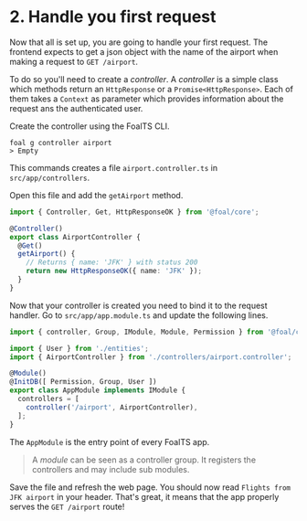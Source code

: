 # 2. Handle you first request

Now that all is set up, you are going to handle your first request. The frontend expects to get a json object with the name of the airport when making a request to `GET /airport`.

To do so you'll need to create a *controller*. A *controller* is a simple class which methods return an `HttpResponse` or a `Promise<HttpResponse>`. Each of them takes a `Context` as parameter which provides information about the request ans the authenticated user.

Create the controller using the FoalTS CLI.

```shell
foal g controller airport
> Empty
```

This commands creates a file `airport.controller.ts` in `src/app/controllers`.

Open this file and add the `getAirport` method.

```typescript
import { Controller, Get, HttpResponseOK } from '@foal/core';

@Controller()
export class AirportController {
  @Get()
  getAirport() {
    // Returns { name: 'JFK' } with status 200
    return new HttpResponseOK({ name: 'JFK' });
  }
}

```

Now that your controller is created you need to bind it to the request handler. Go to `src/app/app.module.ts` and update the following lines.

```typescript
import { controller, Group, IModule, Module, Permission } from '@foal/core';

import { User } from './entities';
import { AirportController } from './controllers/airport.controller';

@Module()
@InitDB([ Permission, Group, User ])
export class AppModule implements IModule {
  controllers = [
    controller('/airport', AirportController),
  ];
}

```

The `AppModule` is the entry point of every FoalTS app. 
> A *module* can be seen as a controller group. It registers the controllers and may include sub modules.

Save the file and refresh the web page. You should now read `Flights from JFK airport` in your header. That's great, it means that the app properly serves the `GET /airport` route!